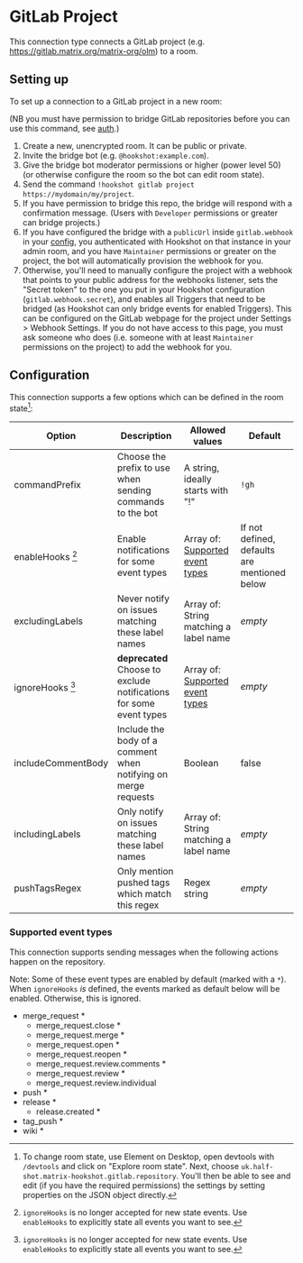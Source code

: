 GitLab Project
=================

This connection type connects a GitLab project (e.g. https://gitlab.matrix.org/matrix-org/olm) to a room.

## Setting up

To set up a connection to a GitLab project in a new room:

(NB you must have permission to bridge GitLab repositories before you can use this command, see [auth](../auth.html#gitlab).)

1. Create a new, unencrypted room. It can be public or private.
2. Invite the bridge bot (e.g. `@hookshot:example.com`).
3. Give the bridge bot moderator permissions or higher (power level 50) (or otherwise configure the room so the bot can edit room state).
4. Send the command `!hookshot gitlab project https://mydomain/my/project`.
5. If you have permission to bridge this repo, the bridge will respond with a confirmation message. (Users with `Developer` permissions or greater can bridge projects.)
6. If you have configured the bridge with a `publicUrl` inside `gitlab.webhook` in your [config](../../setup/gitlab.md), you authenticated with Hookshot on that instance in your admin room, and you have `Maintainer` permissions or greater on the project, the bot will automatically provision the webhook for you.
7. Otherwise, you'll need to manually configure the project with a webhook that points to your public address for the webhooks listener, sets the "Secret token" to the one you put in your Hookshot configuration (`gitlab.webhook.secret`), and enables all Triggers that need to be bridged (as Hookshot can only bridge events for enabled Triggers). This can be configured on the GitLab webpage for the project under Settings > Webhook Settings. If you do not have access to this page, you must ask someone who does (i.e. someone with at least `Maintainer` permissions on the project) to add the webhook for you.

## Configuration

This connection supports a few options which can be defined in the room state[^2]:

| Option | Description | Allowed values | Default |
|--------|-------------|----------------|---------|
|commandPrefix|Choose the prefix to use when sending commands to the bot|A string, ideally starts with "!"|`!gh`|
|enableHooks [^1]|Enable notifications for some event types|Array of: [Supported event types](#supported-event-types) |If not defined, defaults are mentioned below|
|excludingLabels|Never notify on issues matching these label names|Array of: String matching a label name|*empty*|
|ignoreHooks [^1]|**deprecated** Choose to exclude notifications for some event types|Array of: [Supported event types](#supported-event-types) |*empty*|
|includeCommentBody|Include the body of a comment when notifying on merge requests|Boolean|false|
|includingLabels|Only notify on issues matching these label names|Array of: String matching a label name|*empty*|
|pushTagsRegex|Only mention pushed tags which match this regex|Regex string|*empty*|


[^1]: `ignoreHooks` is no longer accepted for new state events. Use `enableHooks` to explicitly state all events you want to see.

[^2]: To change room state, use Element on Desktop, open devtools with `/devtools` and click on "Explore room state". Next, choose `uk.half-shot.matrix-hookshot.gitlab.repository`. You'll then be able to see and edit (if you have the required permissions) the settings by setting properties on the JSON object directly.


### Supported event types

This connection supports sending messages when the following actions happen on the repository.

Note: Some of these event types are enabled by default (marked with a `*`). When `ignoreHooks` *is* defined,
the events marked as default below will be enabled. Otherwise, this is ignored.

- merge_request *
  - merge_request.close *
  - merge_request.merge *
  - merge_request.open *
  - merge_request.reopen *
  - merge_request.review.comments *
  - merge_request.review *
  - merge_request.review.individual
- push *
- release *
  - release.created *
- tag_push *
- wiki *
